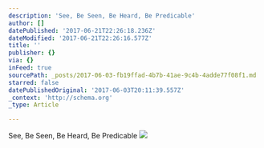 ```yaml
---
description: 'See, Be Seen, Be Heard, Be Predicable'
author: []
datePublished: '2017-06-21T22:26:18.236Z'
dateModified: '2017-06-21T22:26:16.577Z'
title: ''
publisher: {}
via: {}
inFeed: true
sourcePath: _posts/2017-06-03-fb19ffad-4b7b-41ae-9c4b-4adde77f08f1.md
starred: false
datePublishedOriginal: '2017-06-03T20:11:39.557Z'
_context: 'http://schema.org'
_type: Article

---
```

See, Be Seen, Be Heard, Be Predicable
![](https://the-grid-user-content.s3-us-west-2.amazonaws.com/944ba620-b2c3-4076-9171-92c7fb26c223.jpg)